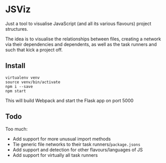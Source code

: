 # JSViz

Just a tool to visualise JavaScript (and all its various flavours) project structures. 

The idea is to visualise the relationships between files, creating a network via their dependencies
and dependents, as well as the task runners and such that kick a project off.

## Install

    virtualenv venv
    source venv/bin/activate
    npm i --save
    npm start
    
This will build Webpack and start the Flask app on port 5000

## Todo

Too much:

- Add support for more unusual import methods
- Tie generic file networks to their task runners/`package.jsons`
- Add support and detection for other flavours/languages of JS
- Add support for virtually all task runners 
